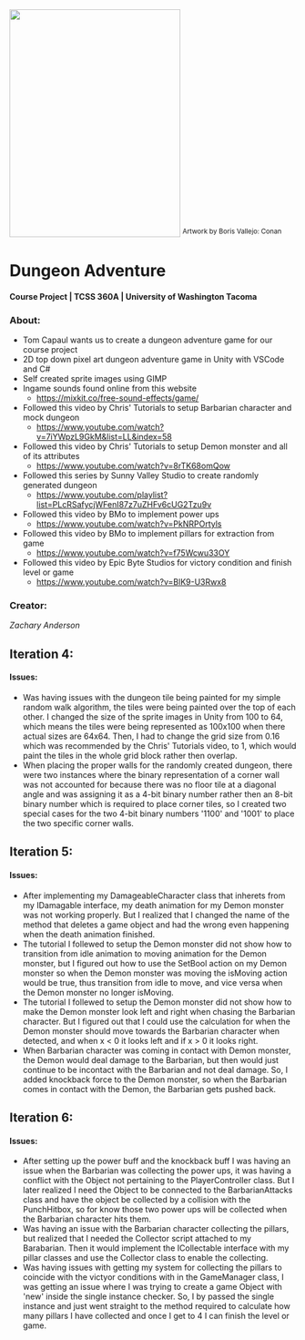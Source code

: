 <img src="https://arthive.com/res/media/img/oy1000/work/ec2/28216@2x.webp" width="300" height="400" />
<sup> Artwork by Boris Vallejo: Conan </sup>

Dungeon Adventure
=====
#### Course Project | TCSS 360A | University of Washington Tacoma
### About:
- Tom Capaul wants us to create a dungeon adventure game for our course project
- 2D top down pixel art dungeon adventure game in Unity with VSCode and C#
- Self created sprite images using GIMP
- Ingame sounds found online from this website
  - https://mixkit.co/free-sound-effects/game/
- Followed this video by Chris' Tutorials to setup Barbarian character and mock dungeon
  - https://www.youtube.com/watch?v=7iYWpzL9GkM&list=LL&index=58
- Followed this video by Chris' Tutorials to setup Demon monster and all of its attributes
  - https://www.youtube.com/watch?v=8rTK68omQow
- Followed this series by Sunny Valley Studio to create randomly generated dungeon
  - https://www.youtube.com/playlist?list=PLcRSafycjWFenI87z7uZHFv6cUG2Tzu9v
- Followed this video by BMo to implement power ups
  - https://www.youtube.com/watch?v=PkNRPOrtyls
- Followed this video by BMo to implement pillars for extraction from game
  - https://www.youtube.com/watch?v=f75Wcwu33OY
- Followed this video by Epic Byte Studios for victory condition and finish level or game
  - https://www.youtube.com/watch?v=BlK9-U3Rwx8

### Creator:
*Zachary Anderson*

## Iteration 4:
#### Issues:
- Was having issues with the dungeon tile being painted for my simple random walk algorithm, the tiles were being painted over the top of each other. I changed the size of the sprite images in Unity from 100 to 64, which means the tiles were being represented as 100x100 when there actual sizes are 64x64. Then, I had to change the grid size from 0.16 which was recommended by the Chris' Tutorials video, to 1, which would paint the tiles in the whole grid block rather then overlap.
- When placing the proper walls for the randomly created dungeon, there were two instances where the binary representation of a corner wall was not accounted for because there was no floor tile at a diagonal angle and was assigning it as a 4-bit binary number rather then an 8-bit binary number which is required to place corner tiles, so I created two special cases for the two 4-bit binary numbers '1100' and '1001' to place the two specific corner walls.

## Iteration 5:
#### Issues:
- After implementing my DamageableCharacter class that inherets from my IDamagable interface, my death animation for my Demon monster was not working properly. But I realized that I changed the name of the method that deletes a game object and had the wrong even happening when the death animation finished.
- The tutorial I follewed to setup the Demon monster did not show how to transition from idle animation to moving animation for the Demon monster, but I figured out how to use the SetBool action on my Demon monster so when the Demon monster was moving the isMoving action would be true, thus transition from idle to move, and vice versa when the Demon monster no longer isMoving.
- The tutorial I follewed to setup the Demon monster did not show how to make the Demon monster look left and right when chasing the Barbarian character. But I figured out that I could use the calculation for when the Demon monster should move towards the Barbarian character when detected, and when x < 0 it looks left and if x > 0 it looks right.
- When Barbarian character was coming in contact with Demon monster, the Demon would deal damage to the Barbarian, but then would just continue to be incontact with the Barbarian and not deal damage. So, I added knockback force to the Demon monster, so when the Barbarian comes in contact with the Demon, the Barbarian gets pushed back.

## Iteration 6:
#### Issues:
- After setting up the power buff and the knockback buff I was having an issue when the Barbarian was collecting the power ups, it was having a conflict with the Object not pertaining to the PlayerController class. But I later realized I need the Object to be connected to the BarbarianAttacks class and have the object be collected by a collision with the PunchHitbox, so for know those two power ups will be collected when the Barbarian character hits them.
- Was having an issue with the Barbarian character collecting the pillars, but realized that I needed the Collector script attached to my Barabarian. Then it would implement the ICollectable interface with my pillar classes and use the Collector class to enable the collecting.
- Was having issues with getting my system for collecting the pillars to coincide with the victyor conditions with in the GameManager class, I was getting an issue where I was trying to create a game Object with 'new' inside the single instance checker. So, I by passed the single instance and just went straight to the method required to calculate how many pillars I have collected and once I get to 4 I can finish the level or game.

